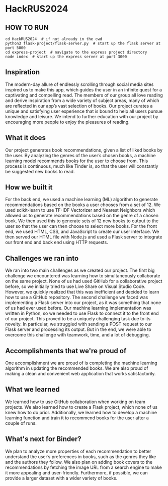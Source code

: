 # HackRUS2024

## HOW TO RUN
```
cd HackRUS2024  # if not already in the cwd
python3 flask-project/flask-server.py  # start up the flask server at port 5000
cd express-project  # navigate to the express project directory
node index  # start up the express server at port 3000
```

## Inspiration
The modern-day allure of endlessly scrolling through social media sites inspired us to make this app, which guides the user in an infinite quest for a captivating and compelling read. The members of our group all love reading and derive inspiration from a wide variety of subject areas, many of which are reflected in our app’s vast selection of books. Our project curates a unique and satisfying user experience that is bound to help all users pursue knowledge and leisure. We intend to further education with our project by encouraging more people to enjoy the pleasures of reading. 

## What it does
Our project generates book recommendations, given a list of liked books by the user. By analyzing the genres of the user’s chosen books, a machine learning model recommends books for the user to choose from. This process is continuous, much like Tinder is, so that the user will constantly be suggested new books to read. 

## How we built it
For the back end, we used a machine learning (ML) algorithm to generate recommendations based on the books a user chooses from a set of 12. We used scikit-learn to use TF-IDF Vectorizer and Nearest Neighbors which allowed us to generate recommendations based on the genre of a chosen book. We then used this to generate sets of 12 new books to output to the user so that the user can then choose to select more books. For the front end, we used HTML, CSS, and JavaScript to create our user interface. We then served our HTML file with Node.js and used a Flask server to integrate our front end and back end using HTTP requests.

## Challenges we ran into
We ran into two main challenges as we created our project. The first big challenge we encountered was learning how to simultaneously collaborate on the same project. None of us had used GitHub for a collaborative project before, so we initially tried to use Live Share on Visual Studio Code. However, we quickly realized that this was inefficient and decided to learn how to use a GitHub repository. The second challenge we faced was implementing a Flask server into our project, as it was something that none of us had ever used before. Our machine learning implementation was written in Python, so we needed to use Flask to connect it to the front end of our project. This proved to be a uniquely challenging task due to its novelty. In particular, we struggled with sending a POST request to our Flask server and processing its output. But in the end, we were able to overcome this challenge with teamwork, time, and a lot of debugging.

## Accomplishments that we're proud of
One accomplishment we are proud of is completing the machine learning algorithm in updating the recommended books. We are also proud of making a clean and convenient web application that works satisfactorily. 

## What we learned
We learned how to use GitHub collaboration when working on team projects. We also learned how to create a Flask project, which none of us knew how to do prior. Additionally, we learned how to develop a machine learning function and train it to recommend books for the user after a couple of runs. 

## What's next for Binder?
We plan to analyze more properties of each recommendation to better understand the user’s preferences in books, such as the genres they like and the authors they follow. We also plan on adding book covers to the recommendations by fetching the image URL from a search engine to make it more appealing and user-friendly. Furthermore, if possible, we can provide a larger dataset with a wider variety of books.
